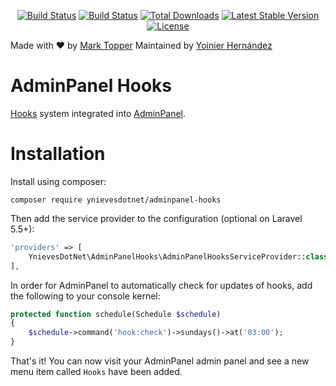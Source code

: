 <p align="center">
<a href="https://travis-ci.org/ynievesdotnet/adminpanel-hooks"><img src="https://travis-ci.org/ynievesdotnet/adminpanel-hooks.svg?branch=master" alt="Build Status"></a>
<a href="https://styleci.io/repos/76975411/shield?style=flat"><img src="https://styleci.io/repos/76975411/shield?style=flat" alt="Build Status"></a>
<a href="https://packagist.org/packages/ynievesdotnet/adminpanel-hooks"><img src="https://poser.pugx.org/ynievesdotnet/adminpanel-hooks/downloads.svg?format=flat" alt="Total Downloads"></a>
<a href="https://packagist.org/packages/ynievesdotnet/adminpanel-hooks"><img src="https://poser.pugx.org/ynievesdotnet/adminpanel-hooks/v/stable.svg?format=flat" alt="Latest Stable Version"></a>
<a href="https://packagist.org/packages/ynievesdotnet/adminpanel-hooks"><img src="https://poser.pugx.org/ynievesdotnet/adminpanel-hooks/license.svg?format=flat" alt="License"></a>
</p>

Made with ❤️ by [Mark Topper](https://marktopper.com)
Maintained by [Yoinier Hernández](http://www.ynieves.net)

# AdminPanel Hooks

[Hooks](https://github.com/larapack/hooks) system integrated into [AdminPanel](https://github.com/ynievesdotnet/adminpanel).

# Installation

Install using composer:

```
composer require ynievesdotnet/adminpanel-hooks
```

Then add the service provider to the configuration (optional on Laravel 5.5+):

```php
'providers' => [
    YnievesDotNet\AdminPanelHooks\AdminPanelHooksServiceProvider::class,
],
```

In order for AdminPanel to automatically check for updates of hooks, add the following to your console kernel:

```php
protected function schedule(Schedule $schedule)
{
    $schedule->command('hook:check')->sundays()->at('03:00');
}
```

That's it! You can now visit your AdminPanel admin panel and see a new menu item called `Hooks` have been added.
